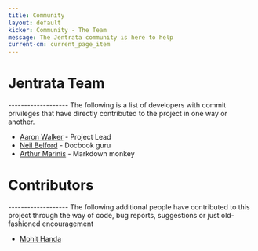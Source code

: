 ```yaml
---
title: Community
layout: default
kicker: Community - The Team
message: The Jentrata community is here to help
current-cm: current_page_item
---
```


<h1>Jentrata Team</h1>
-------------------
The following is a list of developers with commit privileges that have directly contributed to the project in one way or another.
<ul class="unordered">
	<li><a href="#aaronwalker">Aaron Walker</a> - Project Lead</li>
	<li><a href="#neilbelford">Neil Belford</a> - Docbook guru</li>
	<li><a href="#arthurmarinis">Arthur Marinis</a> - Markdown monkey</li>
</ul>

<h1>Contributors</h1>
-------------------
The following additional people have contributed to this project through the way of code, bug reports, suggestions or just old-fashioned encouragement
<ul class="unordered">
	<li><a href="#mohit">Mohit Handa</a> </li>
</ul>